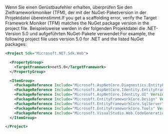 <span data-ttu-id="bb183-101">Wenn Sie einen Gerüstbaufehler erhalten, überprüfen Sie den Zielframeworkmoniker (TFM), der mit der NuGet-Paketversion in der Projektdatei übereinstimmt.</span><span class="sxs-lookup"><span data-stu-id="bb183-101">If you get a scaffolding error, verify the Target Framework Moniker (TFM) matches the NuGet package version in the project file.</span></span> <span data-ttu-id="bb183-102">Beispielsweise werden in der folgenden Projektdatei die .NET-Version 5.0 und aufgeführten NuGet-Pakete verwendet:</span><span class="sxs-lookup"><span data-stu-id="bb183-102">For example, the following project file uses version 5.0 for .NET and the listed NuGet packages:</span></span>

```xml
<Project Sdk="Microsoft.NET.Sdk.Web">

  <PropertyGroup>
    <TargetFramework>net5.0</TargetFramework>
  </PropertyGroup>

  <ItemGroup>
    <PackageReference Include="Microsoft.AspNetCore.Diagnostics.EntityFrameworkCore" Version="5.0.0-*" />
    <PackageReference Include="Microsoft.AspNetCore.Identity.EntityFrameworkCore" Version="5.0.0-*" />
    <PackageReference Include="Microsoft.AspNetCore.Identity.UI" Version="5.0.0-*" />
    <PackageReference Include="Microsoft.EntityFrameworkCore.Design" Version="5.0.0-*" />
    <PackageReference Include="Microsoft.EntityFrameworkCore.SqlServer" Version="5.0.0-*" />
    <PackageReference Include="Microsoft.EntityFrameworkCore.Tools" Version="5.0.0-*" />
    <PackageReference Include="Microsoft.VisualStudio.Web.CodeGeneration.Design" Version="5.0.0-*" />
  </ItemGroup>

</Project>
```

